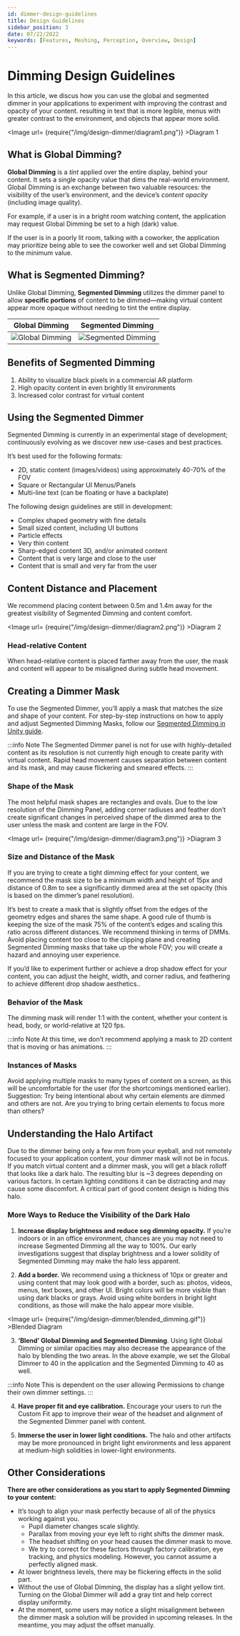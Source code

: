 ```yaml
---
id: dimmer-design-guidelines
title: Design Guidelines
sidebar_position: 3
date: 07/22/2022
keywords: [Features, Meshing, Perception, Overview, Design]
---
```


# Dimming Design Guidelines

In this article, we discus how you can use the global and segmented dimmer in your applications to experiment with improving the contrast and opacity of your content. resulting in text that is more legible, menus with greater contrast to the environment, and objects that appear more solid.

<Image url= {require("/img/design-dimmer/diagram1.png")} >Diagram 1</Image>

## What is Global Dimming?

**Global Dimming** is a *tint* applied over the entire display, behind your content. It sets a single opacity value that dims the real-world environment. Global Dimming is an exchange between two valuable resources: the visibility of the user’s environment, and the device’s *content opacity* (including image quality).

For example, if a user is in a bright room watching content, the application may request Global Dimming be set to a high (dark) value.

If the user is in a poorly lit room, talking with a coworker, the application may prioritize being able to see the coworker well and set Global Dimming to the minimum value.

## What is Segmented Dimming?

Unlike Global Dimming, **Segmented Dimming** utilizes the dimmer panel to allow **specific portions** of content to be dimmed—making virtual content appear more opaque without needing to tint the entire display.

| Global Dimming | Segmented Dimming |
| ----------- | ----------- |
| ![Global Dimming](/img/design-dimmer/global_dimming.gif)    | ![Segmented Dimming](/img/design-dimmer/segmented_dimming.gif)       |

## Benefits of Segmented Dimming

1. Ability to visualize black pixels in a commercial AR platform
2. High opacity content in even brightly lit environments
3. Increased color contrast for virtual content

## Using the Segmented Dimmer

Segmented Dimming is currently in an experimental stage of development; continuously evolving as we discover new use-cases and best practices.

It’s best used for the following formats:

- 2D, static content (images/videos) using approximately 40-70% of the FOV
- Square or Rectangular UI Menus/Panels
- Multi-line text (can be floating or have a backplate)

The following design guidelines are still in development:

- Complex shaped geometry with fine details
- Small sized content, including UI buttons
- Particle effects
- Very thin content
- Sharp-edged content
3D, and/or animated content
- Content that is very large and close to the user
- Content that is small and very far from the user

## Content Distance and Placement

We recommend placing content between 0.5m and 1.4m away for the greatest visibility of Segmented Dimming and content comfort.

<Image url= {require("/img/design-dimmer/diagram2.png")} >Diagram 2</Image>

### Head-relative Content

When head-relative content is placed farther away from the user, the mask and content will appear to be misaligned during subtle head movement.

## Creating a Dimmer Mask

To use the Segmented Dimmer, you’ll apply a mask that matches the size and shape of your content. For step-by-step instructions on how to apply and adjust Segmented Dimming Masks, follow our [Segmented Dimming in Unity guide](/versioned_docs/version-14-Jun-2023/versioned_docs/version-14-Jun-2023/guides/unity/display/unity-segmented-dimming.md).

:::info Note
The Segmented Dimmer panel is not for use with highly-detailed content as its resolution is not currently high enough to create parity with virtual content. Rapid head movement causes separation between content and its mask, and may cause flickering and smeared effects.
:::

### Shape of the Mask

The most helpful mask shapes are rectangles and ovals. Due to the low resolution of the Dimming Panel, adding corner radiuses and feather don’t create significant changes in perceived shape of the dimmed area to the user unless the mask and content are large in the FOV.

<Image url= {require("/img/design-dimmer/diagram3.png")} >Diagram 3</Image>

### Size and Distance of the Mask

If you are trying to create a tight dimming effect for your content, we recommend the mask size to be a minimum width and height of 15px and distance of 0.8m to see a significantly dimmed area at the set opacity (this is based on the dimmer’s panel resolution).

It’s best to create a mask that is slightly offset from the edges of the geometry edges and shares the same shape. A good rule of thumb is keeping the size of the mask 75% of the content’s edges and scaling this ratio across different distances. We recommend thinking in terms of DMMs. Avoid placing content too close to the clipping plane and creating Segmented Dimming masks that take up the whole FOV; you will create a hazard and annoying user experience.

If you’d like to experiment further or achieve a drop shadow effect for your content, you can adjust the height, width, and corner radius, and feathering to achieve different drop shadow aesthetics..

### Behavior of the Mask

The dimming mask will render 1:1 with the content, whether your content is head, body, or world-relative at 120 fps.

:::info Note
At this time, we don’t recommend applying a mask to 2D content that is moving or has animations.
:::

### Instances of Masks

Avoid applying multiple masks to many types of content on a screen, as this will be uncomfortable for the user (for the shortcomings mentioned earlier).  Suggestion: Try being intentional about why certain elements are dimmed and others are not. Are you trying to bring certain elements to focus more than others?

## Understanding the Halo Artifact

Due to the dimmer being only a few mm from your eyeball, and not remotely focused to your application content, your dimmer mask will not be in focus. If you match virtual content and a dimmer mask, you will get a black rolloff that looks like a dark halo. The resulting blur is ~3 degrees depending on various factors. In certain lighting conditions it can be  distracting  and may cause some discomfort. A critical part of good content design is hiding this halo.

### More Ways to Reduce the Visibility of the Dark Halo

1. **Increase display brightness and reduce seg dimming opacity.**
If you’re indoors or in an office environment, chances are you may not need to increase Segmented Dimming all the way to 100%. Our early investigations suggest that display brightness and a lower solidity of Segmented Dimming may make the halo less apparent.

2. **Add a border.**
We recommend using a thickness of 10px or greater and using content that may look good with a border, such as: photos, videos, menus, text boxes, and other UI. Bright colors will be more visible  than using dark blacks or grays. Avoid using white borders in bright light conditions, as those will make the halo appear more visible.

<Image url= {require("/img/design-dimmer/blended_dimming.gif")} >Blended Diagram</Image>

3. **‘Blend’ Global Dimming and Segmented Dimming**.
Using light Global Dimming or similar opacities may also decrease the appearance of the halo by blending the two areas. In the above example, we set the Global Dimmer to 40 in the application and the Segmented Dimming to 40 as well.

:::info Note
This is dependent on the user allowing Permissions to change their own dimmer settings.
:::

4. **Have proper fit and eye calibration.**
Encourage your users to run the Custom Fit app to improve their wear of the headset and  alignment of the Segmented Dimmer panel with content.

5. **Immerse the user in lower light conditions.**
The halo and other artifacts may be more pronounced in bright light environments and less apparent at medium-high solidities in lower-light environments.

## Other Considerations

**There are other considerations as you start to apply Segmented Dimming to your content:**

- It’s tough to align your mask perfectly because of all of the physics working against you.
  - Pupil diameter changes scale slightly.
  - Parallax from moving your eye left to right shifts the dimmer mask.
  - The headset shifting on your head causes the dimmer mask to move.
  - We try to correct for these factors through factory calibration, eye tracking, and physics modeling. However, you cannot assume a perfectly aligned mask.
- At lower brightness levels, there may be flickering effects in the solid part.
- Without the use of Global Dimming, the display has a slight yellow tint. Turning on the Global Dimmer will add a gray tint and help correct display uniformity.
- At the moment, some users may notice a slight misalignment between the dimmer mask a solution will be provided in upcoming releases. In the meantime, you may adjust the offset manually.
